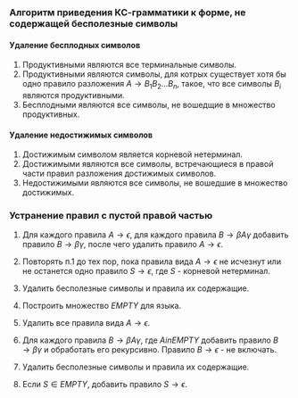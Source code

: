 ### Алгоритм приведения КС-грамматики к форме, не содержащей бесполезные символы ###

#### Удаление бесплодных символов ####

1. Продуктивными являются все терминальные символы.
2. Продуктивными являются символы, для котрых существует хотя бы одно правило разложения $A \rightarrow B_1 B_2 ... B_n$, такое, что все символы $B_i$ являются продуктивными.
3. Бесплодными являются все символы, не вошедщие в множество продуктивных.


#### Удаление недостижимых символов ###

1. Достижимым символом является корневой нетерминал.
2. Достижимыми являются все символы, встречающиеся в правой части правил разложения достижимых символов.
3. Недостижимыми являются все символы, не вошедшие в множество достижимых.

### Устранение правил с пустой правой частью ###

1. Для каждого правила $A \rightarrow \epsilon$, для каждого правила $B \rightarrow \beta A \gamma$ добавить правило $B \rightarrow \beta \gamma$, после чего удалить правило $A \rightarrow \epsilon$.
2. Повторять п.1 до тех пор, пока правила вида $A \rightarrow \epsilon$ не исчезнут или не останется одно правило $S \rightarrow \epsilon$, где $S$ - корневой нетерминал.
3. Удалить бесполезные символы и правила их содержащие.

1. Построить множество $EMPTY$ для языка.
2. Удалить все правила вида $A \rightarrow \epsilon$.
3. Для каждого правила $B \rightarrow \beta A \gamma$, где $A in EMPTY$ добавить правило $B \rightarrow \beta \gamma$ и обработать его рекурсивно. Правило $B \rightarrow \epsilon$ - не включать.
3. Удалить бесполезные символы и правила их содержащие.
4. Если $S \in EMPTY$, добавить правило $S \rightarrow \epsilon$.